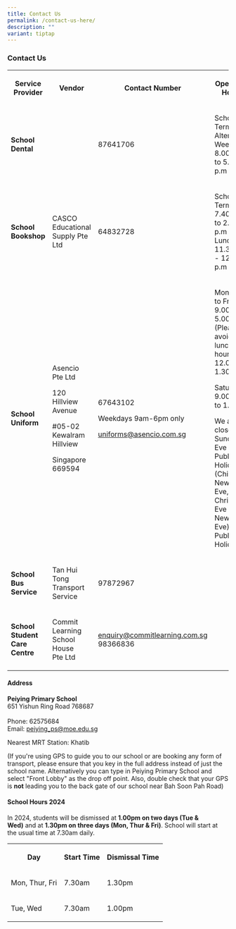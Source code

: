 ```yaml
---
title: Contact Us
permalink: /contact-us-here/
description: ""
variant: tiptap
---
```

<h3><strong>Contact Us</strong></h3>
<table>
<tbody>
<tr>
<th rowspan="1" colspan="1">
<p>Service Provider</p>
</th>
<th rowspan="1" colspan="1">
<p>Vendor</p>
</th>
<th rowspan="1" colspan="1">
<p>Contact Number</p>
</th>
<th rowspan="1" colspan="1">
<p>Operating Hours</p>
</th>
</tr>
<tr>
<td rowspan="1" colspan="1">
<p><strong>School Dental</strong>
</p>
</td>
<td rowspan="1" colspan="1">
<p></p>
</td>
<td rowspan="1" colspan="1">
<p>87641706</p>
</td>
<td rowspan="1" colspan="1">
<p>School Term:
<br>Alternate Weeks
<br>8.00 a.m to 5.00 p.m</p>
</td>
</tr>
<tr>
<td rowspan="1" colspan="1">
<p><strong>School Bookshop</strong>
</p>
</td>
<td rowspan="1" colspan="1">
<p>CASCO Educational Supply Pte Ltd</p>
</td>
<td rowspan="1" colspan="1">
<p>64832728</p>
</td>
<td rowspan="1" colspan="1">
<p>School Term:
<br>7.40 a.m to 2.00 p.m
<br>Lunch: 11.30 a.m - 12.30 p.m</p>
</td>
</tr>
<tr>
<td rowspan="1" colspan="1">
<p><strong>School Uniform</strong>
</p>
</td>
<td rowspan="1" colspan="1">
<p>Asencio Pte Ltd</p>
<p>120 Hillview Avenue</p>
<p>#05-02 Kewalram Hillview</p>
<p>Singapore 669594</p>
<p></p>
</td>
<td rowspan="1" colspan="1">
<p>67643102</p>
<p>Weekdays 9am-6pm only</p>
<p></p>
<p><a href="mailto:uniforms@asencio.com.sg" rel="noopener noreferrer nofollow" target="_blank">uniforms@asencio.com.sg</a>
</p>
</td>
<td rowspan="1" colspan="1">
<p>Monday to Friday: 9.00am to 5.00pm (Please avoid lunch hours 12.00pm-1.30pm)</p>
<p>Saturday: 9.00 am to 1.00pm</p>
<p>We are closed on Sundays, Eve of Public Holidays (Chinese New Year Eve,
Christmas Eve and New Year Eve) &amp; Public Holidays.</p>
</td>
</tr>
<tr>
<td rowspan="1" colspan="1">
<p><strong>School Bus Service</strong>
</p>
</td>
<td rowspan="1" colspan="1">
<p>Tan Hui Tong Transport Service</p>
</td>
<td rowspan="1" colspan="1">
<p>97872967</p>
</td>
<td rowspan="1" colspan="1">
<p></p>
</td>
</tr>
<tr>
<td rowspan="1" colspan="1">
<p><strong>School Student Care Centre</strong>
</p>
</td>
<td rowspan="1" colspan="1">
<p>Commit Learning School House
<br>Pte Ltd</p>
</td>
<td rowspan="1" colspan="1">
<p><a href="mailto:enquiry@commitlearning.com.sg" rel="noopener noreferrer nofollow" target="_blank">enquiry@commitlearning.com.sg</a> 
<br>98366836</p>
</td>
<td rowspan="1" colspan="1">
<p></p>
</td>
</tr>
</tbody>
</table>
<h4><strong>Address</strong></h4>
<p><strong>Peiying Primary School</strong> 
<br>651 Yishun Ring Road 768687&nbsp;
<br>&nbsp;&nbsp; &nbsp;&nbsp;
<br>Phone: 62575684
<br>Email:&nbsp;<a href="mailto:peiying_ps@moe.edu.sg" rel="noopener noreferrer nofollow" target="_blank">peiying_ps@moe.edu.sg</a>
</p>
<p>Nearest MRT Station: Khatib</p>
<p>(If you're using GPS to guide you to our school or are booking any form
of transport, please ensure that you key in the full address instead of
just the school name. Alternatively you can type in Peiying Primary School
and select "Front Lobby" as the drop off point. Also, double check that
your GPS is&nbsp;<strong>not</strong>&nbsp;leading you to the back gate
of our school near Bah Soon Pah Road)</p>
<h4><strong>School Hours 2024</strong></h4>
<p>In 2024, students will be dismissed at&nbsp;<strong>1.00pm on two days (Tue &amp; Wed)</strong>&nbsp;and
at&nbsp;<strong>1.30pm on three days (Mon, Thur &amp; Fri)</strong>. School
will start at the usual time at 7.30am daily.</p>
<table>
<tbody>
<tr>
<th rowspan="1" colspan="1">
<p>Day</p>
</th>
<th rowspan="1" colspan="1">
<p>Start Time</p>
</th>
<th rowspan="1" colspan="1">
<p>Dismissal Time</p>
</th>
</tr>
<tr>
<td rowspan="1" colspan="1">
<p>Mon, Thur, Fri</p>
</td>
<td rowspan="1" colspan="1">
<p>7.30am</p>
</td>
<td rowspan="1" colspan="1">
<p>1.30pm</p>
</td>
</tr>
<tr>
<td rowspan="1" colspan="1">
<p>Tue, Wed</p>
</td>
<td rowspan="1" colspan="1">
<p>7.30am</p>
</td>
<td rowspan="1" colspan="1">
<p>1.00pm</p>
</td>
</tr>
</tbody>
</table>
<p></p>